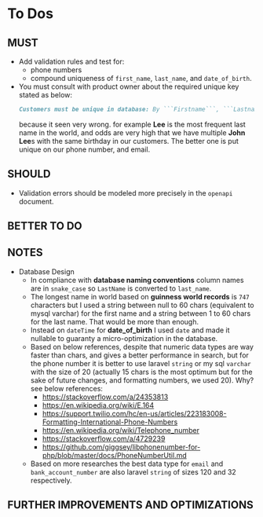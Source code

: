 # To Dos

## MUST
- Add validation rules and test for:
  - phone numbers
  - compound uniqueness of ```first_name```, ```last_name```, and ```date_of_birth```.
- You must consult with product owner about the required unique key stated as below:
  ```md
  Customers must be unique in database: By ```Firstname```, ```Lastname``` and ```DateOfBirth```.
  ```
  because it seen very wrong. for example **Lee** is the most frequent last name in the world, and odds are very high that we have multiple **John Lee**s with the same birthday in our customers. The better one is put unique on our phone number, and email.
## SHOULD
- Validation errors should be modeled more precisely in the ```openapi``` document.

## BETTER TO DO


## NOTES
- Database Design
  - In compliance with **database naming conventions** column names are in  ```snake_case``` so ```LastName``` is converted to ```last_name```. 
  - The longest name in world based on **guinness world records** is ```747``` characters but I used a string between null to 60 chars (equivalent to mysql varchar) for the first name and a string between 1 to 60 chars for the last name. That would be more than enough. 
  - Instead on ```dateTime``` for **date_of_birth** I used ```date``` and made it nullable to guaranty a micro-optimization in the database. 
  - Based on below references, despite that numeric data types are way faster than chars, and gives a better performance in search, but for the phone number it is better to use laravel ```string``` or my sql ```varchar``` with the size of 20 (actually 15 chars is the most optimum but for the sake of future changes, and formatting numbers, we used 20). Why? see below references:
    - https://stackoverflow.com/a/24353813
    - https://en.wikipedia.org/wiki/E.164
    - https://support.twilio.com/hc/en-us/articles/223183008-Formatting-International-Phone-Numbers
    - https://en.wikipedia.org/wiki/Telephone_number
    - https://stackoverflow.com/a/4729239
    - https://github.com/giggsey/libphonenumber-for-php/blob/master/docs/PhoneNumberUtil.md
  - Based on more researches the best data type for ```email``` and ```bank_account_number``` are also laravel ```string``` of sizes 120 and 32 respectively. 

## FURTHER IMPROVEMENTS AND OPTIMIZATIONS
